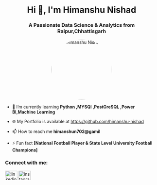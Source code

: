 <h1 align="center">Hi 👋, I'm  Himanshu Nishad</h1>
<h3 align="center">A Passionate Data Science & Analytics from Raipur,Chhattisgarh </h3>

<p align="center">
  <img src=""https://github.com/himanshu-nishad/my-image/blob/main/popplu.JPG"" alt="Himanshu Nishad" width="200" style="border-radius:50%;"/>
</p>

- 🌱 I’m currently learning **Python ,MYSQl ,PostGreSQL ,Power BI,Machine Learning**
  
- 🌐 My Portfolio is available at https://github.com/himanshu-nishad

- 📫 How to reach me **himanshun702@gamil**

- ⚡ Fun fact **[National Football Player & State Level University Football Champions]**

<h3 align="left">Connect with me:</h3>
<p align="left">
  <a href="https://www.linkedin.com/in/himanshu-nishad/" target="blank">
    <img align="center" src="https://cdn.jsdelivr.net/npm/simple-icons@3.0.1/icons/linkedin.svg" alt="linkedin" height="30" width="40" />
  </a>
  <a href="https://instagram.com/[your-instagram-profile]" target="blank">
    <img align="center" src="https://cdn.jsdelivr.net/npm/simple-icons@3.0.1/icons/instagram.svg" alt="instagram" height="30" width="40" />
  </a>
</p>
